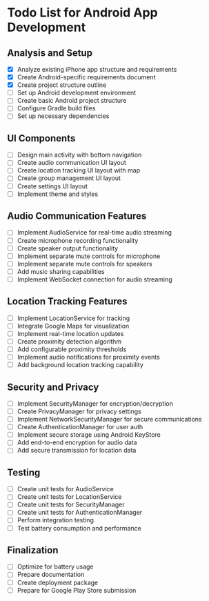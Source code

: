 # Todo List for Android App Development

## Analysis and Setup
- [x] Analyze existing iPhone app structure and requirements
- [x] Create Android-specific requirements document
- [x] Create project structure outline
- [ ] Set up Android development environment
- [ ] Create basic Android project structure
- [ ] Configure Gradle build files
- [ ] Set up necessary dependencies

## UI Components
- [ ] Design main activity with bottom navigation
- [ ] Create audio communication UI layout
- [ ] Create location tracking UI layout with map
- [ ] Create group management UI layout
- [ ] Create settings UI layout
- [ ] Implement theme and styles

## Audio Communication Features
- [ ] Implement AudioService for real-time audio streaming
- [ ] Create microphone recording functionality
- [ ] Create speaker output functionality
- [ ] Implement separate mute controls for microphone
- [ ] Implement separate mute controls for speakers
- [ ] Add music sharing capabilities
- [ ] Implement WebSocket connection for audio streaming

## Location Tracking Features
- [ ] Implement LocationService for tracking
- [ ] Integrate Google Maps for visualization
- [ ] Implement real-time location updates
- [ ] Create proximity detection algorithm
- [ ] Add configurable proximity thresholds
- [ ] Implement audio notifications for proximity events
- [ ] Add background location tracking capability

## Security and Privacy
- [ ] Implement SecurityManager for encryption/decryption
- [ ] Create PrivacyManager for privacy settings
- [ ] Implement NetworkSecurityManager for secure communications
- [ ] Create AuthenticationManager for user auth
- [ ] Implement secure storage using Android KeyStore
- [ ] Add end-to-end encryption for audio data
- [ ] Add secure transmission for location data

## Testing
- [ ] Create unit tests for AudioService
- [ ] Create unit tests for LocationService
- [ ] Create unit tests for SecurityManager
- [ ] Create unit tests for AuthenticationManager
- [ ] Perform integration testing
- [ ] Test battery consumption and performance

## Finalization
- [ ] Optimize for battery usage
- [ ] Prepare documentation
- [ ] Create deployment package
- [ ] Prepare for Google Play Store submission
